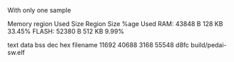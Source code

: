 With only one sample

Memory region         Used Size  Region Size  %age Used
             RAM:       43848 B       128 KB     33.45%
           FLASH:       52380 B       512 KB      9.99%

   text    data     bss     dec     hex filename
  11692   40688    3168   55548    d8fc build/pedai-sw.elf


